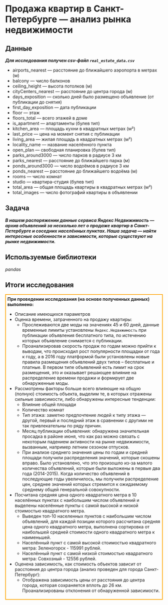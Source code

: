 # Продажа квартир в Санкт-Петербурге — анализ рынка недвижимости

## Данные

__*Для исследования получен csv-файл `real_estate_data.csv`*__

* airports_nearest — расстояние до ближайшего аэропорта в метрах (м)
* balcony — число балконов
* ceiling_height — высота потолков (м)
* cityCenters_nearest — расстояние до центра города (м)
* days_exposition — сколько дней было размещено объявление (от публикации до снятия)
* first_day_exposition — дата публикации
* floor — этаж
* floors_total — всего этажей в доме
* is_apartment — апартаменты (булев тип)
* kitchen_area — площадь кухни в квадратных метрах (м²)
* last_price — цена на момент снятия с публикации
* living_area — жилая площадь в квадратных метрах (м²)
* locality_name — название населённого пункта
* open_plan — свободная планировка (булев тип)
* parks_around3000 — число парков в радиусе 3 км
* parks_nearest — расстояние до ближайшего парка (м)
* ponds_around3000 — число водоёмов в радиусе 3 км
* ponds_nearest — расстояние до ближайшего водоёма (м)
* rooms — число комнат
* studio — квартира-студия (булев тип)
* total_area — общая площадь квартиры в квадратных метрах (м²)
* total_images — число фотографий квартиры в объявлении

## Задача

__*В нашем распоряжении данные сервиса Яндекс Недвижимость — архив объявлений за несколько лет о продаже квартир в Санкт-Петербурге и соседних населённых пунктах.
Наша задача — найти интересные особенности и зависимости, которые существуют на рынке недвижимости.*__


## Используемые библиотеки
*pandas*

## Итоги исследования
<div style="border:solid orange 2px; padding: 5px">

<div class="alert alert-info"> <b>При проведении исследования (на основе полученных данных) выполнено:</b></div>

- Описание имеющихся параметров
- Оценка времени, затраченного на продажу квартиры:
   - Прослеживаются две моды на значениях 45 и 60 дней, данные временные лимиты установлены `Яндекс.Недвижимость` при публикации объявления бесплатного типа, по истечению которых объявление снимается с публикации.
   - Проанализировав скорость продаж по годам можно прийти к выводам, что происходил рост популярности площадки от года к году, а в 2016 году платформой были установлены новые правила размещения объявлений двух типов – бесплатные и платные. В первом типе объявлений есть лимит на срок размещения, это и оказывает решающее влияние на распределение времени продажи и формирует две обнаруженные моды.
- Рассмотрены факторы больше всего влияющие на общую (полную) стоимость объекта, выделим те, в которых отражены сильные зависимости, либо обнаружены интересные тенденции:
   - Влияние общей площади
   - Количество комнат
   - Тип этажа: заметно предпочтение людей к типу этажа — другой, первый и последний этаж в сравнении с другими не так привлекательны по ряду причин.
   - Месяц публикации объявления: обнаружена значительная просадка в районе июня, что как раз можно связать с некоторым падением активности на рынке недвижимости, вызванным, например летним сезоном отпусков.
   - При анализе среднего значения цены по годам и средней площади получили распределения значений, которые скошены вправо. Было установлено, что это произошло из-за малого количества объявлений, которые были выложены в первые два года (2014-2015). Когда количество объявлений в последующие годы увеличилось, мы получили распределение цен, среднее значений которых стремится к ожидаемому среднему общей генеральной совокупности.
- Посчитана средняя цена одного квадратного метра в 10 населённых пунктах с наибольшим числом объявлений и выделены населённые пункты с самой высокой и низкой стоимостью квадратного метра.
   - Выведен топ-10 населенных пунктов с наибольшим числом объявлений, для каждой позиции которого рассчитана средняя цена одного квадратного метра, выполнена сортировка от наибольшей средней стоимости одного квадратного метра к наименьшей.
   - Населённый пункт с самой высокой стоимостью квадратного метра: Зеленогорск - 115991 рублей.
   - Населённый пункт с самой низкой стоимостью квадратного метра: Совхозный - 12556 рублей.
- Оценена зависимость, как стоимость объектов зависит от расстояния до центра города (анализ проведен для города Санкт-Петербург):
   - Отображена зависимость цены от расстояния до центра города, которая сохраняется вплоть до 26 км. Проанализированы отклонения от обнаруженной зависимости.
